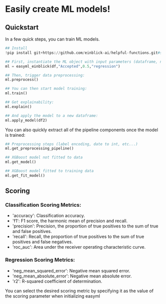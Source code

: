 # Easily create ML models! 
## Quickstart
In a few quick steps, you can train ML models. 

```python 
## Install
!pip install git+https://github.com/einblick-ai/helpful-functions.git#subdirectory=easyml_einblick

## First, instantiate the ML object with input parameters (dataframe, name_of_target_variable, how_long_to_search, regression_or_classification) 
ml = easyml_einblick(df,"Accepted",0.5,"regression")

## Then, trigger data preprocessing:
ml.preprocess()

## You can then start model training:
ml.train()

## Get explainability: 
ml.explain()

## And apply the model to a new dataframe: 
ml.apply_model(df2)

```

You can also quickly extract all of the pipeline components once the model is trained:

```Python
## Preprocessing steps (label encoding, date to int, etc...)
ml.get_preprocessing_pipeline()

## XGBoost model not fitted to data
ml.get_model()

## XGBoost model fitted to training data
ml.get_fit_model()

```

## Scoring 
### Classification Scoring Metrics:
* 'accuracy': Classification accuracy.
* 'f1': F1 score, the harmonic mean of precision and recall.
* 'precision': Precision, the proportion of true positives to the sum of true and false positives.
* 'recall': Recall, the proportion of true positives to the sum of true positives and false negatives.
* 'roc_auc': Area under the receiver operating characteristic curve.

### Regression Scoring Metrics:
* 'neg_mean_squared_error': Negative mean squared error.
* 'neg_mean_absolute_error': Negative mean absolute error.
* 'r2': R-squared coefficient of determination.

You can select the desired scoring metric by specifying it as the value of the scoring parameter when initializing easyml


